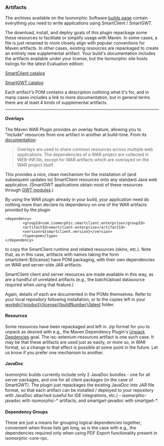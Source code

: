 ### Artifacts

The archives available on the Isomorphic Software [builds page](http://www.smartclient.com/builds) contain everything you need to write applications using SmartClient / SmartGWT.

The download, install, and deploy goals of this plugin repackage some these resources to facilitate or simplify usage with Maven.  In some cases, a file is just renamed to more closely align with popular conventions for Maven artifacts.  In other cases, existing resources are repackaged to create an entirely new supplemental artifact.   Your build's documentation includes the artifacts available under your license, but the Isomorphic site hosts listings for the latest Evaluation edition:

[SmartClient catalog](http://www.smartclient.com/smartclient-latest/isomorphic/system/reference/mavendoc/maven-usage.html) 

[SmartGWT catalog](https://www.smartclient.com/smartgwtee-latest/javadoc/mavendoc/maven-usage.html)

Each artifact's POM contains a description outlining what it's for, and in many cases includes a link to more documentation, but in general terms there are at least 4 kinds of supplemental artifacts.  

---

#### Overlays

The Maven WAR Plugin provides an overlay feature, allowing you to "include" resources from one artifact in another at build-time.  From its [documentation](http://maven.apache.org/plugins/maven-war-plugin/overlays.html):

> Overlays are used to share common resources across multiple web applications. The dependencies of a WAR project are collected in WEB-INF/lib, except for WAR artifacts which are overlayed on the WAR project itself.

This provides a nice, clean mechanism for the installation of (and subsequent updates to) SmartClient resources onto any standard Java web application.  (SmartGWT applications obtain most of these resources through [GWT modules](http://www.gwtproject.org/doc/latest/DevGuideOrganizingProjects.html#DevGuideAutomaticResourceInclusion).)

By using the WAR plugin already in your build, your application need do nothing more than declare its dependency on one of the WAR artifacts provided by the plugin

    <dependency>
			<groupId>com.isomorphic.smartclient.enterprise</groupId>
			<artifactId>smartclient-enterprise</artifactId>
			<version>${smartclient.version}</version>
			<type>pom</type>
	</dependency>

to copy the SmartClient runtime and related resources (skins, etc.).  Note that, as in this case, artifacts with names taking the form smartclient-${license} have POM packaging, with their own dependencies on WAR and server-side JAR artifacts.

SmartClient client and server resources are made available in this way, as are a handful of unrelated artifacts (e.g., the batchUpload datasource required when using that feature.)

Again, details of each are documented in the POMs themselves.  Refer to your local repository following installation, or to the copies left in your [${workdir}/${product}/${license}/${buildNumber}/latest](./apidocs/com/isomorphic/maven/mojo/AbstractPackagerMojo.html) folder.

#### Resources

Some resources have been repackaged and left in .zip format for you to unpack as desired with e.g., the Maven Dependency Plugin's [Unpack Depdencies](https://maven.apache.org/plugins/maven-dependency-plugin/unpack-dependencies-mojo.html) goal.  The isc-selenium-resources artifact is one such case.  It may be that these artifacts are used just as easily, or more so, in WAR format, so a change to that effect is possible at some point in the future.  Let us know if you prefer one mechanism to another.

#### JavaDoc

Isomorphic builds currently include only 2 JavaDoc bundles - one for all server packages, and one for all client packages (in the case of SmartGWT).  The plugin just repackages the existing JavaDoc into JAR file format, so that each artifact can be installed / deployed to your repository with JavaDoc attached (useful for IDE integrations, etc.) - isomorphic-javadoc with isomorphic-* artifacts, and smartgwt-javadoc with smartgwt-*.

#### Dependency Groups

These are just a means for grouping logical dependencies together, convenient when those lists get long, as is the case with e.g., the dependencies required only when using PDF Export functionality present in isomorphic-core-rpc. 


